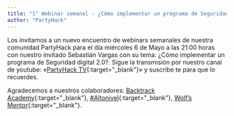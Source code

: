```yaml
---
title: "1° Webinar semanal - ¿Cómo implementar un programa de Seguridad digital 2.0?"
author: "PartyHack"
---
```



Los invitamos a un nuevo encuentro de webinars semanales de nuestra comunidad PartyHack para el día miércoles 6 de Mayo a las 21:00 horas con nuestro invitado Sebastián Vargas con su tema: ¿Cómo implementar un programa de Seguridad digital 2.0?. Sigue la transmisión por nuestro canal de youtube: «[PartyHack TV](https://www.youtube.com/channel/UCHLBYZ7Sv3jFCiBN3AgMUSA?sub_confirmation=1){:target="_blank"}» y suscribe te para que lo recuerdes.

Agradecemos a nuestros colaboradores: [Backtrack Academy](https://www.linkedin.com/company/10327440/){:target="_blank"}, [#Altonivel](https://www.linkedin.com/feed/hashtag/?keywords=altonivel&highlightedUpdateUrns=urn%3Ali%3Aactivity%3A6675797473685987328){:target="_blank"}, [Wolf’s Mentor](https://www.linkedin.com/company/40707278/){:target="_blank"}.
